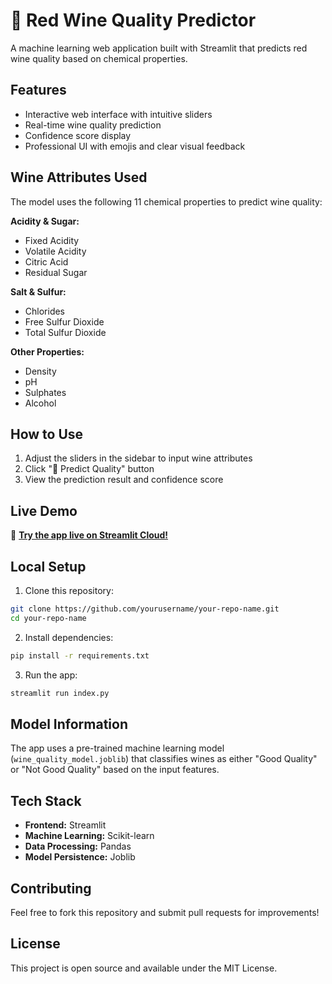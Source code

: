 # 🍷 Red Wine Quality Predictor

A machine learning web application built with Streamlit that predicts red wine quality based on chemical properties.

## Features

- Interactive web interface with intuitive sliders
- Real-time wine quality prediction
- Confidence score display
- Professional UI with emojis and clear visual feedback

## Wine Attributes Used

The model uses the following 11 chemical properties to predict wine quality:

**Acidity & Sugar:**
- Fixed Acidity
- Volatile Acidity
- Citric Acid
- Residual Sugar

**Salt & Sulfur:**
- Chlorides
- Free Sulfur Dioxide
- Total Sulfur Dioxide

**Other Properties:**
- Density
- pH
- Sulphates
- Alcohol

## How to Use

1. Adjust the sliders in the sidebar to input wine attributes
2. Click "🚀 Predict Quality" button
3. View the prediction result and confidence score

## Live Demo

🚀 **[Try the app live on Streamlit Cloud!](your-streamlit-url-here)**

## Local Setup

1. Clone this repository:
```bash
git clone https://github.com/yourusername/your-repo-name.git
cd your-repo-name
```

2. Install dependencies:
```bash
pip install -r requirements.txt
```

3. Run the app:
```bash
streamlit run index.py
```

## Model Information

The app uses a pre-trained machine learning model (`wine_quality_model.joblib`) that classifies wines as either "Good Quality" or "Not Good Quality" based on the input features.

## Tech Stack

- **Frontend:** Streamlit
- **Machine Learning:** Scikit-learn
- **Data Processing:** Pandas
- **Model Persistence:** Joblib

## Contributing

Feel free to fork this repository and submit pull requests for improvements!

## License

This project is open source and available under the MIT License.
